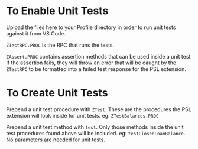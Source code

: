 # To Enable Unit Tests
Upload the files here to your Profile directory in order to run unit tests against it from VS Code.

`ZTestRPC.PROC` is the RPC that runs the tests.

`ZAssert.PROC` contains assertion methods that can be used inside a unit test. If the assertion
fails, they will throw an error that will be caught by the `ZTestRPC` to be formatted into a 
failed test response for the PSL extension.

# To Create Unit Tests
Prepend a unit test procedure with `ZTest`. These are the procedures the PSL extension will
look inside for unit tests. eg: `ZTestBalances.PROC`

Prepend a unit test method with `test`. Only those methods inside the unit test procedures found
above will be included. eg: `testClosedLoanBalance`. No parameters are needed for unit tests.